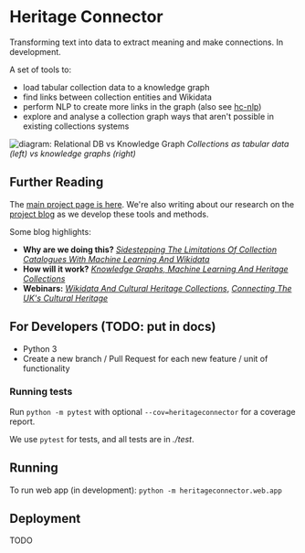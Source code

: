 # Heritage Connector

Transforming text into data to extract meaning and make connections. In development.

A set of tools to:

- load tabular collection data to a knowledge graph
- find links between collection entities and Wikidata
- perform NLP to create more links in the graph (also see [hc-nlp](https://github.com/TheScienceMuseum/heritage-connector-nlp))
- explore and analyse a collection graph ways that aren't possible in existing collections systems

![diagram: Relational DB vs Knowledge Graph](https://thesciencemuseum.github.io/heritageconnector/post_files/charts-knowledge-graphs-ml-post/1-relational-db-vs-knowledge-graph.png)
*Collections as tabular data (left) vs knowledge graphs (right)*

## Further Reading

The [main project page is here](https://www.sciencemuseumgroup.org.uk/project/heritage-connector/). We're also writing about our research on the [project blog](https://thesciencemuseum.github.io/heritageconnector) as we develop these tools and methods.

Some blog highlights:

- **Why are we doing this?** [*Sidestepping The Limitations Of Collection Catalogues With Machine Learning And Wikidata*](https://thesciencemuseum.github.io/heritageconnector/post/2020/09/23/sidestepping-the-limitations-of-collections-catalogues-with-machine-learning-and-wikidata/)
- **How will it work?** [*Knowledge Graphs, Machine Learning And Heritage Collections*](https://thesciencemuseum.github.io/heritageconnector/post/2020/11/06/knowledge-graphs-machine-learning-and-heritage-collections/)
- **Webinars:** [*Wikidata And Cultural Heritage Collections*](https://thesciencemuseum.github.io/heritageconnector/events/2020/06/22/wikidata-and-cultural-heritage-collections-webinar/), [*Connecting The UK's Cultural Heritage*](https://thesciencemuseum.github.io/heritageconnector/events/2020/11/06/connecting-the-uks-cultural-heritage/)

## For Developers (TODO: put in docs)

- Python 3
- Create a new branch / Pull Request for each new feature / unit of functionality

### Running tests

Run `python -m pytest` with optional `--cov=heritageconnector` for a coverage report.

We use `pytest` for tests, and all tests are in *./test*. 

## Running

To run web app (in development): `python -m heritageconnector.web.app`

## Deployment
TODO
